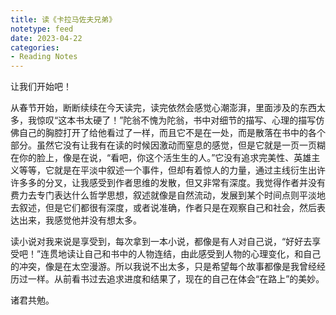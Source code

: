 ```yaml
---
title: 读《卡拉马佐夫兄弟》
notetype: feed
date: 2023-04-22
categories: 
- Reading Notes
---
```


让我们开始吧！

从春节开始，断断续续在今天读完，读完依然会感觉心潮澎湃，里面涉及的东西太多，我惊叹“这本书太硬了！”陀翁不愧为陀翁，书中对细节的描写、心理的描写仿佛自己的胸腔打开了给他看过了一样，而且它不是在一处，而是散落在书中的各个部分。虽然它没有让我有在读的时候因激动而窒息的感觉，但是它就是一页一页糊在你的脸上，像是在说，“看吧，你这个活生生的人。”它没有追求完美性、英雄主义等等，它就是在平淡中叙述一个事件，但却有着惊人的力量，通过主线衍生出许许多多的分叉，让我感受到作者思维的发散，但又非常有深度。我觉得作者并没有费力去专门表达什么哲学思想，叙述就像是自然流动，发展到某个时间点则平淡地去叙述，但是它们都很有深度，或者说准确，作者只是在观察自己和社会，然后表达出来，我感觉他并没有想太多。

读小说对我来说是享受到，每次拿到一本小说，都像是有人对自己说，“好好去享受吧！”连贯地读让自己和书中的人物连结，由此感受到人物的心理变化，和自己的冲突，像是在太空漫游。所以我说不出太多，只是希望每个故事都像是我曾经经历过一样。从前看书过去追求进度和结果了，现在的自己在体会“在路上”的美妙。

诸君共勉。
